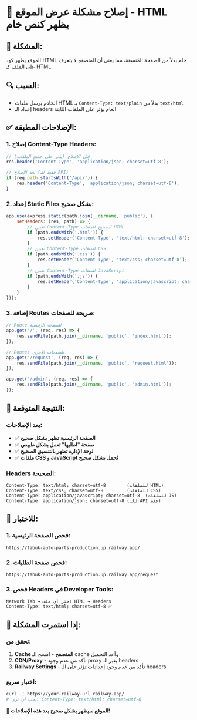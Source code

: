 # 🔧 إصلاح مشكلة عرض الموقع - HTML يظهر كنص خام

## 🚨 **المشكلة:**
الموقع يظهر كود HTML خام بدلاً من الصفحة المُنسقة، مما يعني أن المتصفح لا يتعرف على الملف كـ HTML.

## 🔍 **السبب:**
- الخادم يرسل ملفات HTML بـ `Content-Type: text/plain` بدلاً من `text/html`
- إعداد الـ headers العام يؤثر على الملفات الثابتة

## ✅ **الإصلاحات المطبقة:**

### **1. إصلاح Content-Type Headers:**
```javascript
// قبل الإصلاح (يؤثر على جميع الملفات)
res.header('Content-Type', 'application/json; charset=utf-8');

// بعد الإصلاح (فقط للـ API)
if (req.path.startsWith('/api/')) {
    res.header('Content-Type', 'application/json; charset=utf-8');
}
```

### **2. إعداد Static Files بشكل صحيح:**
```javascript
app.use(express.static(path.join(__dirname, 'public'), {
    setHeaders: (res, path) => {
        // تعيين Content-Type الصحيح للملفات HTML
        if (path.endsWith('.html')) {
            res.setHeader('Content-Type', 'text/html; charset=utf-8');
        }
        // تعيين Content-Type للملفات CSS
        if (path.endsWith('.css')) {
            res.setHeader('Content-Type', 'text/css; charset=utf-8');
        }
        // تعيين Content-Type للملفات JavaScript
        if (path.endsWith('.js')) {
            res.setHeader('Content-Type', 'application/javascript; charset=utf-8');
        }
    }
}));
```

### **3. إضافة Routes صريحة للصفحات:**
```javascript
// Route للصفحة الرئيسية
app.get('/', (req, res) => {
    res.sendFile(path.join(__dirname, 'public', 'index.html'));
});

// Routes للصفحات الأخرى
app.get('/request', (req, res) => {
    res.sendFile(path.join(__dirname, 'public', 'request.html'));
});

app.get('/admin', (req, res) => {
    res.sendFile(path.join(__dirname, 'public', 'admin.html'));
});
```

## 🎯 **النتيجة المتوقعة:**

### **بعد الإصلاحات:**
- ✅ **الصفحة الرئيسية تظهر بشكل صحيح**
- ✅ **صفحة "اطلبها" تعمل بشكل طبيعي**
- ✅ **لوحة الإدارة تظهر بالتنسيق الصحيح**
- ✅ **ملفات CSS و JavaScript تُحمل بشكل صحيح**

### **Headers الصحيحة:**
```
Content-Type: text/html; charset=utf-8        (للملفات HTML)
Content-Type: text/css; charset=utf-8         (للملفات CSS)
Content-Type: application/javascript; charset=utf-8  (للملفات JS)
Content-Type: application/json; charset=utf-8 (للـ API فقط)
```

## 🚀 **للاختبار:**

### **1. فحص الصفحة الرئيسية:**
```
https://tabuk-auto-parts-production.up.railway.app/
```

### **2. فحص صفحة الطلبات:**
```
https://tabuk-auto-parts-production.up.railway.app/request
```

### **3. فحص Headers في Developer Tools:**
```
Network Tab → اختر أي ملف HTML → Headers
Content-Type: text/html; charset=utf-8 ✅
```

## 🔧 **إذا استمرت المشكلة:**

### **تحقق من:**
1. **Cache المتصفح** - امسح الـ cache وأعد التحميل
2. **CDN/Proxy** - تأكد من عدم وجود proxy يغير الـ headers
3. **Railway Settings** - تأكد من عدم وجود إعدادات تؤثر على الـ headers

### **اختبار سريع:**
```bash
curl -I https://your-railway-url.railway.app/
# يجب أن ترى: Content-Type: text/html; charset=utf-8
```

**🎉 الموقع سيظهر بشكل صحيح بعد هذه الإصلاحات!**
